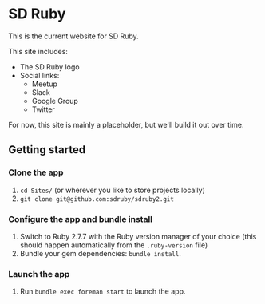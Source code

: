 # SD Ruby

This is the current website for SD Ruby.

This site includes:
- The SD Ruby logo
- Social links:
  - Meetup
  - Slack
  - Google Group
  - Twitter

For now, this site is mainly a placeholder, but we'll build it out over time.

## Getting started

### Clone the app
1. `cd Sites/` (or wherever you like to store projects locally)
2. `git clone git@github.com:sdruby/sdruby2.git`

### Configure the app and bundle install
1. Switch to Ruby 2.7.7 with the Ruby version manager of your choice (this
should happen automatically from the `.ruby-version` file)
4. Bundle your gem dependencies: `bundle install`.

### Launch the app
1. Run `bundle exec foreman start` to launch the app.
